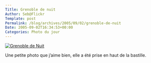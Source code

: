 ```yaml
--- 
Title: Grenoble de nuit
Author: Seb@Flickr
Template: post
Permalink: /blog/archives/2005/09/02/grenoble-de-nuit
Date: 2005-09-02T16:34:53+00:00
Categories: Photo du jour
--- 
```


<p>
 <a href="http://www.flickr.com/photos/z720/39569472/" title="photo sharing"><img src="http://static.flickr.com/33/39569472_3129c3a72a_m.jpg" alt="Grenoble de Nuit" /></a>
</p>
<p>Une petite photo que j&rsquo;aime bien, elle a été prise en haut de la bastille.</p>
